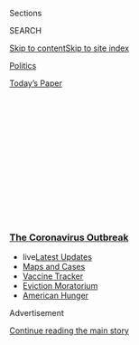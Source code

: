 <div id="app">

<div>

<div>

<div>

<div class="NYTAppHideMasthead css-1q2w90k e1suatyy0">

<div class="section css-ui9rw0 e1suatyy2">

<div class="css-eph4ug er09x8g0">

<div class="css-6n7j50">

</div>

<span class="css-1dv1kvn">Sections</span>

<div class="css-10488qs">

<span class="css-1dv1kvn">SEARCH</span>

</div>

[Skip to content](#site-content)[Skip to site
index](#site-index)

</div>

<div id="masthead-section-label" class="css-1wr3we4 eaxe0e00">

[Politics](https://www.nytimes3xbfgragh.onion/section/politics)

</div>

<div class="css-10698na e1huz5gh0">

</div>

</div>

<div id="masthead-bar-one" class="section hasLinks css-15hmgas e1csuq9d3">

<div class="css-uqyvli e1csuq9d0">

</div>

<div class="css-1uqjmks e1csuq9d1">

</div>

<div class="css-9e9ivx">

[](https://myaccount.nytimes3xbfgragh.onion/auth/login?response_type=cookie&client_id=vi)

</div>

<div class="css-1bvtpon e1csuq9d2">

[Today’s
Paper](https://www.nytimes3xbfgragh.onion/section/todayspaper)

</div>

</div>

</div>

</div>

<div data-aria-hidden="false">

<div id="site-content" data-role="main">

<div>

<div class="css-1aor85t" style="opacity:0.000000001;z-index:-1;visibility:hidden">

<div class="css-1hqnpie">

<div class="css-epjblv">

<span class="css-17xtcya">[Politics](/section/politics)</span><span class="css-x15j1o">|</span><span class="css-fwqvlz">House
Passes $3 Trillion Aid Bill Over Republican
Opposition</span>

</div>

<div class="css-k008qs">

<div class="css-1iwv8en">

<span class="css-18z7m18"></span>

<div>

</div>

</div>

<span class="css-1n6z4y">https://nyti.ms/2WxSxg2</span>

<div class="css-1705lsu">

<div class="css-4xjgmj">

<div class="css-4skfbu" data-role="toolbar" data-aria-label="Social Media Share buttons, Save button, and Comments Panel with current comment count" data-testid="share-tools">

  - 
  - 
  - 
  - 
    
    <div class="css-6n7j50">
    
    </div>

  - 

</div>

</div>

</div>

</div>

</div>

</div>

<div class="css-13pd83m">

<div class="css-l9svim">

### [<span class="css-pa1jbp"><span class="css-1rxm0ex">The Coronavirus</span><span class="css-1rxm0ex"> Outbreak</span></span>](https://www.nytimes3xbfgragh.onion/news-event/coronavirus?name=styln-coronavirus-national&region=TOP_BANNER&block=storyline_menu_recirc&action=click&pgtype=Article&impression_id=90a02a80-efbb-11ea-bdea-9bf7354ffa7c&variant=undefined)

  - <span class="css-ousu42"><span class="css-12clwdu">live</span>[Latest
    Updates](https://www.nytimes3xbfgragh.onion/2020/09/05/world/coronavirus-covid.html?name=styln-coronavirus-national&region=TOP_BANNER&block=storyline_menu_recirc&action=click&pgtype=Article&impression_id=90a02a81-efbb-11ea-bdea-9bf7354ffa7c&variant=undefined)</span>
  - <span class="css-ousu42">[Maps and
    Cases](https://www.nytimes3xbfgragh.onion/interactive/2020/us/coronavirus-us-cases.html?name=styln-coronavirus-national&region=TOP_BANNER&block=storyline_menu_recirc&action=click&pgtype=Article&impression_id=90a05190-efbb-11ea-bdea-9bf7354ffa7c&variant=undefined)</span>
  - <span class="css-ousu42">[Vaccine
    Tracker](https://www.nytimes3xbfgragh.onion/interactive/2020/science/coronavirus-vaccine-tracker.html?name=styln-coronavirus-national&region=TOP_BANNER&block=storyline_menu_recirc&action=click&pgtype=Article&impression_id=90a05191-efbb-11ea-bdea-9bf7354ffa7c&variant=undefined)</span>
  - <span class="css-ousu42">[Eviction
    Moratorium](https://www.nytimes3xbfgragh.onion/2020/09/02/your-money/eviction-moratorium-covid.html?name=styln-coronavirus-national&region=TOP_BANNER&block=storyline_menu_recirc&action=click&pgtype=Article&impression_id=90a05192-efbb-11ea-bdea-9bf7354ffa7c&variant=undefined)</span>
  - <span class="css-ousu42">[American
    Hunger](https://www.nytimes3xbfgragh.onion/interactive/2020/09/02/magazine/food-insecurity-hunger-us.html?name=styln-coronavirus-national&region=TOP_BANNER&block=storyline_menu_recirc&action=click&pgtype=Article&impression_id=90a05193-efbb-11ea-bdea-9bf7354ffa7c&variant=undefined)</span>

</div>

</div>

<div id="top-wrapper" class="css-1sy8kpn">

<div id="top-slug" class="css-l9onyx">

Advertisement

</div>

[Continue reading the main
story](#after-top)

<div class="ad top-wrapper" style="text-align:center;height:100%;display:block;min-height:250px">

<div id="top" class="place-ad" data-position="top" data-size-key="top">

</div>

</div>

<div id="after-top">

</div>

</div>

<div>

<div id="sponsor-wrapper" class="css-1hyfx7x">

<div id="sponsor-slug" class="css-19vbshk">

Supported by

</div>

[Continue reading the main
story](#after-sponsor)

<div id="sponsor" class="ad sponsor-wrapper" style="text-align:center;height:100%;display:block">

</div>

<div id="after-sponsor">

</div>

</div>

<div class="css-186x18t">

</div>

<div class="css-1vkm6nb ehdk2mb0">

# House Passes $3 Trillion Aid Bill Over Republican Opposition

</div>

The bill faces a veto threat from President Trump, near-unanimous
opposition by Republicans and complaints from Democrats, but leaders
called it their opening offer in talks on the next round of pandemic
relief.

<div class="css-79elbk" data-testid="photoviewer-wrapper">

<div class="css-z3e15g" data-testid="photoviewer-wrapper-hidden">

</div>

<div class="css-1a48zt4 ehw59r15" data-testid="photoviewer-children">

![<span class="css-16f3y1r e13ogyst0" data-aria-hidden="true">Representatives
Kendra Horn of Oklahoma, left, and Elaine Luria of Virginia, both
Democrats, in the Capitol after a vote on
Friday.</span><span class="css-cnj6d5 e1z0qqy90" itemprop="copyrightHolder"><span class="css-1ly73wi e1tej78p0">Credit...</span><span><span>Erin
Schaff/The New York
Times</span></span></span>](https://static01.graylady3jvrrxbe.onion/images/2020/05/15/us/politics/15dc-virus-cong-sub/merlin_172543461_c4fe9b7f-a4d8-4bbd-b2b2-0efc3b534110-articleLarge.jpg?quality=75&auto=webp&disable=upscale)

</div>

</div>

<div class="css-18e8msd">

<div class="css-vp77d3 epjyd6m0">

<div class="css-hus3qt ey68jwv0" data-aria-hidden="true">

[![Emily
Cochrane](https://static01.graylady3jvrrxbe.onion/images/2018/11/28/multimedia/author-emily-cochrane/author-emily-cochrane-thumbLarge-v3.png
"Emily Cochrane")](https://www.nytimes3xbfgragh.onion/by/emily-cochrane)

</div>

<div class="css-1baulvz">

By [<span class="css-1baulvz last-byline" itemprop="name">Emily
Cochrane</span>](https://www.nytimes3xbfgragh.onion/by/emily-cochrane)

</div>

</div>

  - 
    
    <div class="css-ld3wwf e16638kd2">
    
    May 15,
    2020
    
    </div>

  - 
    
    <div class="css-4xjgmj">
    
    <div class="css-d8bdto" data-role="toolbar" data-aria-label="Social Media Share buttons, Save button, and Comments Panel with current comment count" data-testid="share-tools">
    
      - 
      - 
      - 
      - 
        
        <div class="css-6n7j50">
        
        </div>
    
      - 
    
    </div>
    
    </div>

</div>

</div>

<div class="section meteredContent css-1r7ky0e" name="articleBody" itemprop="articleBody">

<div class="css-1fanzo5 StoryBodyCompanionColumn">

<div class="css-53u6y8">

WASHINGTON — A divided House narrowly passed a $3 trillion pandemic
relief package on Friday to send aid to struggling state and local
governments and another round of direct $1,200 payments to taxpayers,
advancing a proposal with no chance of becoming law over near-unanimous
Republican opposition.

Democratic leaders characterized the measure, which President Trump has
promised to veto, as their opening offer in future negotiations over the
next round of coronavirus aid, forging ahead in passing it even amid
rifts within their own ranks.

With nearly $1 trillion in aid to battered states, cities and Native
American tribes, and another round of bolstered jobless benefits and
direct government payments to Americans, the measure was an expansive
sequel to the [$2.2 trillion stimulus enacted in
March](https://www.nytimes3xbfgragh.onion/2020/03/25/us/politics/coronavirus-senate-deal.html),
reflecting Democrats’ desire to push for a quick and aggressive new
round of help.

Mr. Trump and Republicans have [vacillated about whether they would
commit to another phase of federal
assistance](https://www.nytimes3xbfgragh.onion/2020/05/15/us/coronavirus-republicans-blowback-aid.html),
and have made it clear they are in no rush to provide it. On Friday, the
president sounded ambivalent about another round of coronavirus aid,
first saying that it “could” happen, but then declaring that “Phase 4 is
going to happen.”

</div>

</div>

<div class="css-1fanzo5 StoryBodyCompanionColumn">

<div class="css-53u6y8">

“It’s always interesting to me to see how much patience some people have
with the pain and suffering of other people,” Speaker Nancy Pelosi of
California said as she argued for the bill on the House floor. “This is
a very strategically planned piece of legislation that is tailored
strictly to meet the needs of the American people regarding the
coronavirus pandemic.”

</div>

</div>

<div>

</div>

<div class="css-1fanzo5 StoryBodyCompanionColumn">

<div class="css-53u6y8">

The bill passed on a tight margin, 208 to 199, as some moderate
Democrats from conservative-leaning districts rejected it as a costly
overreach that included provisions unrelated to the pandemic. In a
statement that blasted the bill as “bloated,” Representative Cindy Axne
of Iowa declared that she “could not in good conscience vote to accept
this Washington gamesmanship, or vote to approve unrelated wastes of
taxpayer
dollars.”

<div id="NYT_MAIN_CONTENT_1_REGION" class="css-9tf9ac">

<div>

<div id="styln-covid-updates-world" class="section interactive-content interactive-size-medium css-1ftcdic">

<div class="css-17ih8de interactive-body">

<div id="styln-briefing-block" data-asset-id="QXJ0aWNsZTpueXQ6Ly9hcnRpY2xlLzI5YzI0NTk0LWYzYTUtNTQ2ZS1hMWNmLWFkZWYxODdiZTJiOQ==">

<div class="briefing-block-header-section">

# [Latest Updates: The Coronavirus Outbreak](https://www.nytimes3xbfgragh.onion/2020/09/04/world/covid-19-coronavirus.html?action=click&pgtype=Article&state=default&region=MAIN_CONTENT_1&context=storylines_live_updates)

<div class="briefing-block-ts">

Updated 2020-09-05T12:05:40.998Z

</div>

</div>

  - [Research connects vaping to a higher chance of catching the virus —
    and suffering its worst
    effects.](https://www.nytimes3xbfgragh.onion/2020/09/04/world/covid-19-coronavirus.html?action=click&pgtype=Article&state=default&region=MAIN_CONTENT_1&context=storylines_live_updates#link-1654f6ad)
  - [Another college football game won’t be played as
    planned.](https://www.nytimes3xbfgragh.onion/2020/09/04/world/covid-19-coronavirus.html?action=click&pgtype=Article&state=default&region=MAIN_CONTENT_1&context=storylines_live_updates#link-52e4198a)
  - [Pharmaceutical companies plan a joint pledge on safety standards as
    they move vaccines to the
    marketplace.](https://www.nytimes3xbfgragh.onion/2020/09/04/world/covid-19-coronavirus.html?action=click&pgtype=Article&state=default&region=MAIN_CONTENT_1&context=storylines_live_updates#link-181cef0)

<div class="briefing-block-footer">

<div class="briefing-block-footer-meta">

[See more
updates](https://www.nytimes3xbfgragh.onion/2020/09/04/world/covid-19-coronavirus.html?action=click&pgtype=Article&state=default&region=MAIN_CONTENT_1&context=storylines_live_updates)

</div>

<div class="briefing-block-briefinglinks">

<span>More live coverage:</span>
[Markets](https://www.nytimes3xbfgragh.onion/live/2020/09/04/business/stock-market-today-coronavirus?action=click&pgtype=Article&state=default&region=MAIN_CONTENT_1&context=storylines_live_updates)

</div>

</div>

</div>

</div>

</div>

</div>

</div>

Even though the bill was more a messaging document than a viable piece
of legislation, its fate was in doubt in the final hours before its
passage. Republicans forced a vote to bar undocumented immigrants from
receiving $1,200 coronavirus aid payments, hoping to garner the support
of enough centrist Democrats to prevail.

If that happened, progressives were privately threatening to band
together with members of the Congressional Hispanic Caucus to sink the
bill, according to people familiar with their conversations who detailed
them on the condition of anonymity.

</div>

</div>

<div class="css-1fanzo5 StoryBodyCompanionColumn">

<div class="css-53u6y8">

Ms. Pelosi furiously worked the House floor into the evening,
intercepting lawmakers as they came and went in efforts to discourage
them from backing the Republicans’ proposal. She prevailed and the
proposal fell short, although 13 Democrats joined Republicans in
supporting it.

Republicans, for their part, denounced the bill as partisan and
pointless.

“Not only is this bill premature, it was crafted behind closed doors and
without any Republican input at all,” said Representative Tom Cole of
Oklahoma, a member of the House Appropriations Committee.

<div id="NYT_MAIN_CONTENT_2_REGION" class="css-9tf9ac">

<div>

</div>

</div>

“Instead of going big,” said Representative Kevin McCarthy of
California, the minority leader, “you went crazy.”

Only one Republican, Representative Peter T. King of New York, joined
Democrats to support the bill, while 14 Democrats broke with their party
to oppose it.

The package contained a number of Democratic priorities, including $100
billion for rental assistance and $75 billion in mortgage relief. It
would allocate $3.6 billion to bolster election security, and would
provide a $25 billion bailout for the Postal Service, a lifeline that
the agency has said is critical to its survival, but that Mr. Trump
opposes.

It would also temporarily suspend a limit on the deduction of state and
local taxes from federal income taxes — which Democrats have repeatedly
pushed for — and would disproportionately benefit high-income taxpayers
in high-tax areas. It would substantially expand eligibility and
increase the value of some tax credits, like the earned-income tax
credit, that are targeted to the poorest
Americans.

<div id="NYT_MAIN_CONTENT_3_REGION" class="css-9tf9ac">

<div>

<div id="styln-prism-freeform-1594220623585" class="section interactive-content interactive-size-medium css-1ftcdic">

<div class="css-17ih8de interactive-body">

<div id="prism-freeform-block-62914" class="css-19mumt8" data-role="complementary" data-storyline="The Coronavirus Outbreak" data-truncated="true" tabindex="0">

<div class="css-a8d9oz">

<div class="css-eb027h">

[](https://www.nytimes3xbfgragh.onion/news-event/coronavirus?action=click&pgtype=Article&state=default&region=MAIN_CONTENT_3&context=storylines_faq)

### The Coronavirus Outbreak ›

#### Frequently Asked Questions

Updated September 4, 2020

  - #### What are the symptoms of coronavirus?
    
      - In the beginning, the coronavirus [seemed like it was primarily
        a respiratory
        illness](https://www.nytimes3xbfgragh.onion/article/coronavirus-facts-history.html?action=click&pgtype=Article&state=default&region=MAIN_CONTENT_3&context=storylines_faq#link-6817bab5) —
        many patients had fever and chills, were weak and tired, and
        coughed a lot, though some people don’t show many symptoms at
        all. Those who seemed sickest had pneumonia or acute respiratory
        distress syndrome and received supplemental oxygen. By now,
        doctors have identified many more symptoms and syndromes. In
        April, [the C.D.C. added to the list of early
        signs](https://www.nytimes3xbfgragh.onion/2020/04/27/health/coronavirus-symptoms-cdc.html?action=click&pgtype=Article&state=default&region=MAIN_CONTENT_3&context=storylines_faq) sore
        throat, fever, chills and muscle aches. Gastrointestinal upset,
        such as diarrhea and nausea, has also been observed. Another
        telltale sign of infection may be a sudden, profound diminution
        of one’s [sense of smell and
        taste.](https://www.nytimes3xbfgragh.onion/2020/03/22/health/coronavirus-symptoms-smell-taste.html?action=click&pgtype=Article&state=default&region=MAIN_CONTENT_3&context=storylines_faq) Teenagers
        and young adults in some cases have developed painful red and
        purple lesions on their fingers and toes — nicknamed “Covid toe”
        — but few other serious symptoms.

  - #### Why is it safer to spend time together outside?
    
      - [Outdoor
        gatherings](https://www.nytimes3xbfgragh.onion/2020/05/15/us/coronavirus-what-to-do-outside.html?action=click&pgtype=Article&state=default&region=MAIN_CONTENT_3&context=storylines_faq) lower
        risk because wind disperses viral droplets, and sunlight can
        kill some of the virus. Open spaces prevent the virus from
        building up in concentrated amounts and being inhaled, which can
        happen when infected people exhale in a confined space for long
        stretches of time, said Dr. Julian W. Tang, a virologist at the
        University of Leicester.

  - #### Why does standing six feet away from others help?
    
      - The coronavirus spreads primarily through droplets from your
        mouth and nose, especially when you cough or sneeze. The C.D.C.,
        one of the organizations using that measure, [bases its
        recommendation of six
        feet](https://www.nytimes3xbfgragh.onion/2020/04/14/health/coronavirus-six-feet.html?action=click&pgtype=Article&state=default&region=MAIN_CONTENT_3&context=storylines_faq) on
        the idea that most large droplets that people expel when they
        cough or sneeze will fall to the ground within six feet. But six
        feet has never been a magic number that guarantees complete
        protection. Sneezes, for instance, can launch droplets a lot
        farther than six feet, [according to a recent
        study](https://jamanetwork.com/journals/jama/fullarticle/2763852).
        It's a rule of thumb: You should be safest standing six feet
        apart outside, especially when it's windy. But keep a mask on at
        all times, even when you think you’re far enough apart.

  - #### I have antibodies. Am I now immune?
    
      - As of right now,[ that seems likely, for at least several
        months.](https://www.nytimes3xbfgragh.onion/2020/07/22/health/covid-antibodies-herd-immunity.html?action=click&pgtype=Article&state=default&region=MAIN_CONTENT_3&context=storylines_faq) There
        have been frightening accounts of people suffering what seems to
        be a second bout of Covid-19. But experts say these patients may
        have a drawn-out course of infection, with the virus taking a
        slow toll weeks to months after initial exposure. People
        infected with the coronavirus typically
        [produce](https://www.nature.com/articles/s41586-020-2456-9) immune
        molecules called antibodies, which are [protective proteins made
        in response to an
        infection](https://www.nytimes3xbfgragh.onion/2020/05/07/health/coronavirus-antibody-prevalence.html?action=click&pgtype=Article&state=default&region=MAIN_CONTENT_3&context=storylines_faq)[.
        These antibodies
        may](https://www.nytimes3xbfgragh.onion/2020/05/07/health/coronavirus-antibody-prevalence.html?action=click&pgtype=Article&state=default&region=MAIN_CONTENT_3&context=storylines_faq) last
        in the body [only two to three
        months](https://www.nature.com/articles/s41591-020-0965-6),
        which may seem worrisome, but that’s perfectly normal after an
        acute infection subsides, said Dr. Michael Mina, an immunologist
        at Harvard University. It may be possible to get the coronavirus
        again, but it’s highly unlikely that it would be possible in a
        short window of time from initial infection or make people
        sicker the second time.

  - #### What are my rights if I am worried about going back to work?
    
      - Employers have to provide [a safe
        workplace](https://www.osha.gov/SLTC/covid-19/standards.html) with
        policies that protect everyone equally. [And if one of your
        co-workers tests positive for the coronavirus, the
        C.D.C.](https://www.nytimes3xbfgragh.onion/article/coronavirus-money-unemployment.html?action=click&pgtype=Article&state=default&region=MAIN_CONTENT_3&context=storylines_faq) has
        said that [employers should tell their
        employees](https://www.cdc.gov/coronavirus/2019-ncov/community/guidance-business-response.html) --
        without giving you the sick employee’s name -- that they may
        have been exposed to the
virus.

<div id="styln-survey-component-62914" class="styln-survey-component" data-surveyname="faq" data-surveystoryline="coronavirus">

</div>

</div>

<div class="css-6mllg9">

</div>

<div class="css-pmm6ed">

<span class="css-5gimkt"></span>

</div>

</div>

</div>

</div>

</div>

</div>

</div>

Senate Republicans, led by Senator Mitch McConnell of Kentucky, have
called for the chamber to wait to evaluate the implementation of the
nearly $2.8 trillion in legislation that Congress has already approved
and Mr. Trump has signed into law. But senators have quietly begun to
work on legislation that would toughen liability protections for
businesses, nonprofits, and government agencies and health care workers
against medical malpractice lawsuits, as well as ways to expand the
ability of states to spend the state and local aid already allocated.

</div>

</div>

<div class="css-1fanzo5 StoryBodyCompanionColumn">

<div class="css-53u6y8">

In [a message to the
House](https://www.whitehouse.gov/wp-content/uploads/2020/05/SAP_H.R.-6800.pdf)
on Thursday, White House officials called the legislation insupportable
and said it was “more concerned with delivering on longstanding partisan
and ideological wish lists than with enhancing the ability of our nation
to deal with the public health and economic challenges we face.”

Top Democrats had warned lawmakers that a vote against the legislation
would carry grave political repercussions.

“If you vote against this and all this funding for your state, then you
have to go home and defend it,” Ms. Pelosi told House Democrats in a
private call on Thursday evening, according to multiple people familiar
with her remarks, who described them on the condition of anonymity. “And
if you can defend that ‘no’ vote, then you’re a better politician than
me.”

But by Friday morning, multiple moderate Democrats had announced their
intention to do just that.

In an interview, Representative Kendra Horn, Democrat of Oklahoma, said
she supported parts of the package, but could not back it in its current
form.

“This is a vote saying we need to do the work to get this bill where it
needs to be,” she said.

The progressive flank of the caucus was also rankled by the bill,
contending it did not go far enough to support workers in need of health
care and regular paychecks. But the Congressional Progressive Caucus
ultimately stopped short of encouraging its members to vote against the
bill, even as one of its leaders, Representative Pramila Jayapal of
Washington, announced that she would vote no.

“This is a crisis. People are really trying to figure out what they want
to do, and I just want to respect that,” Ms. Jayapal said on Friday.
“But at the same time, there’s a lot of frustration, both with the
process and the content.”

“It’s hard to argue insufficiency in a small bill,” she added. “But this
is supposed to be our vision.”

Catie Edmondson and Michael D. Shear contributed reporting.

</div>

</div>

<div>

</div>

</div>

<div>

</div>

<div>

</div>

<div>

</div>

<div>

<div id="bottom-wrapper" class="css-1ede5it">

<div id="bottom-slug" class="css-l9onyx">

Advertisement

</div>

[Continue reading the main
story](#after-bottom)

<div id="bottom" class="ad bottom-wrapper" style="text-align:center;height:100%;display:block;min-height:90px">

</div>

<div id="after-bottom">

</div>

</div>

</div>

</div>

</div>

## Site Index

<div>

</div>

## Site Information Navigation

  - [© <span>2020</span> <span>The New York Times
    Company</span>](https://help.nytimes3xbfgragh.onion/hc/en-us/articles/115014792127-Copyright-notice)

<!-- end list -->

  - [NYTCo](https://www.nytco.com/)
  - [Contact
    Us](https://help.nytimes3xbfgragh.onion/hc/en-us/articles/115015385887-Contact-Us)
  - [Work with us](https://www.nytco.com/careers/)
  - [Advertise](https://nytmediakit.com/)
  - [T Brand Studio](http://www.tbrandstudio.com/)
  - [Your Ad
    Choices](https://www.nytimes3xbfgragh.onion/privacy/cookie-policy#how-do-i-manage-trackers)
  - [Privacy](https://www.nytimes3xbfgragh.onion/privacy)
  - [Terms of
    Service](https://help.nytimes3xbfgragh.onion/hc/en-us/articles/115014893428-Terms-of-service)
  - [Terms of
    Sale](https://help.nytimes3xbfgragh.onion/hc/en-us/articles/115014893968-Terms-of-sale)
  - [Site
    Map](https://spiderbites.nytimes3xbfgragh.onion)
  - [Help](https://help.nytimes3xbfgragh.onion/hc/en-us)
  - [Subscriptions](https://www.nytimes3xbfgragh.onion/subscription?campaignId=37WXW)

</div>

</div>

</div>

</div>
